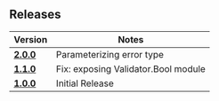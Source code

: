 ## Releases

| Version                                                      | Notes                               |
| ------------------------------------------------------------ | ----------------------------------- |
| [**2.0.0**](https://github.com/rtfeldman/elm-css/tree/2.0.0) | Parameterizing error type           |
| [**1.1.0**](https://github.com/rtfeldman/elm-css/tree/1.0.1) | Fix: exposing Validator.Bool module |
| [**1.0.0**](https://github.com/rtfeldman/elm-css/tree/1.0.0) | Initial Release                     |
